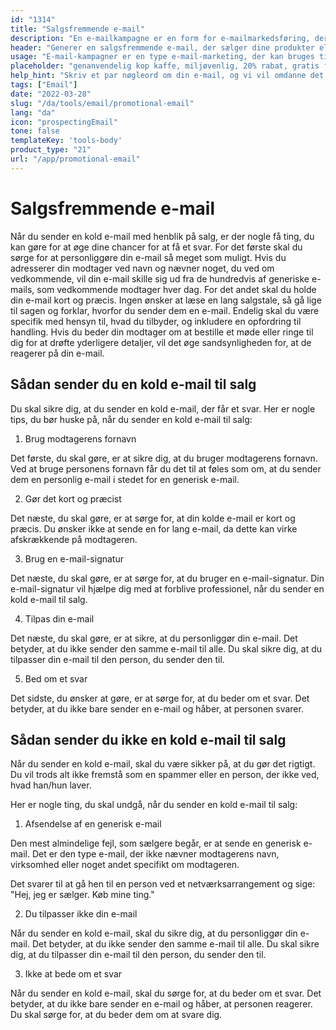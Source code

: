```yaml
---
id: "1314"
title: "Salgsfremmende e-mail"
description: "En e-mailkampagne er en form for e-mailmarkedsføring, der bruges til at promovere produkter eller tjenester. E-mailkampagner sendes ofte til en liste af abonnenter, og de kan bruges til at promovere salg, begivenheder eller nye produkter. E-mailkampagner kan også bruges til at opbygge relationer med kunder eller til at skabe loyalitet."
header: "Generer en salgsfremmende e-mail, der sælger dine produkter eller tjenester."
usage: "E-mail-kampagner er en type e-mail-marketing, der kan bruges til at fremme salg, begivenheder eller nye produkter. Følgende generator kan hjælpe dig med at designe og brainstorme en salgsfremmende e-mail, der er tæt på dit brand."
placeholder: "genanvendelig kop kaffe, miljøvenlig, 20% rabat, gratis forsendelse"
help_hint: "Skriv et par nøgleord om din e-mail, og vi vil omdanne det til en kampagnebesked."
tags: ["Email"]
date: "2022-03-28"
slug: "/da/tools/email/promotional-email"
lang: "da"
icon: "prospectingEmail"
tone: false
templateKey: 'tools-body'
product_type: "21"
url: "/app/promotional-email"
---
```


# Salgsfremmende e-mail

Når du sender en kold e-mail med henblik på salg, er der nogle få ting, du kan gøre for at øge dine chancer for at få et svar. For det første skal du sørge for at personliggøre din e-mail så meget som muligt. Hvis du adresserer din modtager ved navn og nævner noget, du ved om vedkommende, vil din e-mail skille sig ud fra de hundredvis af generiske e-mails, som vedkommende modtager hver dag. For det andet skal du holde din e-mail kort og præcis. Ingen ønsker at læse en lang salgstale, så gå lige til sagen og forklar, hvorfor du sender dem en e-mail. Endelig skal du være specifik med hensyn til, hvad du tilbyder, og inkludere en opfordring til handling. Hvis du beder din modtager om at bestille et møde eller ringe til dig for at drøfte yderligere detaljer, vil det øge sandsynligheden for, at de reagerer på din e-mail.

## Sådan sender du en kold e-mail til salg

Du skal sikre dig, at du sender en kold e-mail, der får et svar. Her er nogle tips, du bør huske på, når du sender en kold e-mail til salg:

1. Brug modtagerens fornavn

Det første, du skal gøre, er at sikre dig, at du bruger modtagerens fornavn. Ved at bruge personens fornavn får du det til at føles som om, at du sender dem en personlig e-mail i stedet for en generisk e-mail.

2. Gør det kort og præcist

Det næste, du skal gøre, er at sørge for, at din kolde e-mail er kort og præcis. Du ønsker ikke at sende en for lang e-mail, da dette kan virke afskrækkende på modtageren.

3. Brug en e-mail-signatur

Det næste, du skal gøre, er at sørge for, at du bruger en e-mail-signatur. Din e-mail-signatur vil hjælpe dig med at forblive professionel, når du sender en kold e-mail til salg.

4. Tilpas din e-mail

Det næste, du skal gøre, er at sikre, at du personliggør din e-mail. Det betyder, at du ikke sender den samme e-mail til alle. Du skal sikre dig, at du tilpasser din e-mail til den person, du sender den til.

5. Bed om et svar

Det sidste, du ønsker at gøre, er at sørge for, at du beder om et svar. Det betyder, at du ikke bare sender en e-mail og håber, at personen svarer.

## Sådan sender du ikke en kold e-mail til salg

Når du sender en kold e-mail, skal du være sikker på, at du gør det rigtigt. Du vil trods alt ikke fremstå som en spammer eller en person, der ikke ved, hvad han/hun laver.

Her er nogle ting, du skal undgå, når du sender en kold e-mail til salg:

1. Afsendelse af en generisk e-mail

Den mest almindelige fejl, som sælgere begår, er at sende en generisk e-mail. Det er den type e-mail, der ikke nævner modtagerens navn, virksomhed eller noget andet specifikt om modtageren.

Det svarer til at gå hen til en person ved et netværksarrangement og sige: "Hej, jeg er sælger. Køb mine ting."

2. Du tilpasser ikke din e-mail

Når du sender en kold e-mail, skal du sikre dig, at du personliggør din e-mail. Det betyder, at du ikke sender den samme e-mail til alle. Du skal sikre dig, at du tilpasser din e-mail til den person, du sender den til.

3. Ikke at bede om et svar

Når du sender en kold e-mail, skal du sørge for, at du beder om et svar. Det betyder, at du ikke bare sender en e-mail og håber, at personen reagerer. Du skal sørge for, at du beder dem om at svare dig.
